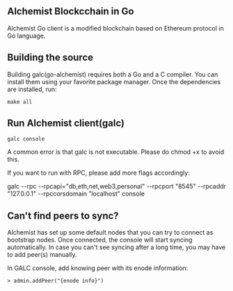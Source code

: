 ## Alchemist Blockcchain in Go

Alchemist Go client is a modified blockchain based on Ethereum protocol in Go language.

## Building the source

Building galc(go-alchemist) requires both a Go and a C compiler. You can install them using your favorite package manager. Once the dependencies are installed, run:

`make all`

## Run Alchemist client(galc)

`galc console`

A common error is that galc is not executable. Please do chmod +x <path-to-galc> to avoid this.

If you want to run with RPC, please add more flags accordingly:

galc --rpc --rpcapi="db,eth,net,web3,personal" --rpcport "8545" --rpcaddr "127.0.0.1" --rpccorsdomain "localhost" console



## Can't find peers to sync?

Alchemist has set up some default nodes that you can try to connect as bootstrap nodes. Once connected, the console will start syncing automatically. In case you can't see syncing after a long time, you may have to add peer(s) manually.

In GALC console, add knowing peer with its enode information:

`> admin.addPeer("{enode info}")`